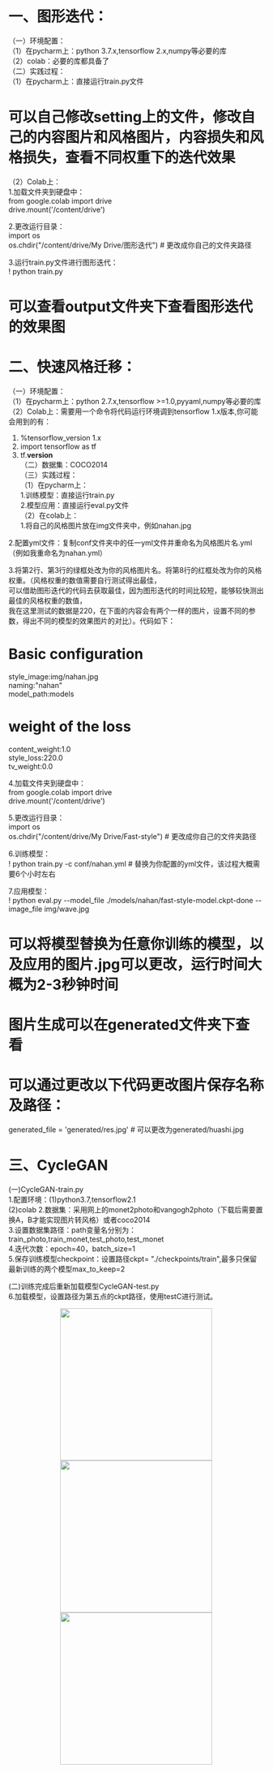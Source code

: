# 一、图形迭代：
（一）环境配置：  
（1）在pycharm上：python 3.7.x,tensorflow 2.x,numpy等必要的库  
（2）colab：必要的库都具备了  
（二）实践过程：  
（1）在pycharm上：直接运行train.py文件  
# 可以自己修改setting上的文件，修改自己的内容图片和风格图片，内容损失和风格损失，查看不同权重下的迭代效果
（2）Colab上：  
1.加载文件夹到硬盘中：  
from google.colab import drive  
drive.mount('/content/drive')  

2.更改运行目录：  
import os  
os.chdir("/content/drive/My Drive/图形迭代") # 更改成你自己的文件夹路径  

3.运行train.py文件进行图形迭代：  
! python train.py  
# 可以查看output文件夹下查看图形迭代的效果图

# 二、快速风格迁移：
（一）环境配置：  
（1）在pycharm上：python 2.7.x,tensorflow >=1.0,pyyaml,numpy等必要的库  
（2）Colab上：需要用一个命令将代码运行环境调到tensorflow 1.x版本,你可能会用到的有：  
1. %tensorflow_version 1.x  
2. import tensorflow as tf  
3. tf.__version__  
（二）数据集：COCO2014  
（三）实践过程：  
（1）在pycharm上：  
1.训练模型：直接运行train.py  
2.模型应用：直接运行eval.py文件  
（2）在colab上：  
1.将自己的风格图片放在img文件夹中，例如nahan.jpg  

2.配置yml文件：复制conf文件夹中的任一yml文件并重命名为风格图片名.yml（例如我重命名为nahan.yml）  

3.将第2行、第3行的绿框处改为你的风格图片名。将第8行的红框处改为你的风格权重。（风格权重的数值需要自行测试得出最佳，  
可以借助图形迭代的代码去获取最佳，因为图形迭代的时间比较短，能够较快测出最佳的风格权重的数值，  
我在这里测试的数据是220，在下面的内容会有两个一样的图片，设置不同的参数，得出不同的模型的效果图片的对比）。代码如下：  

# Basic configuration  
style_image:img/nahan.jpg  
naming:"nahan"  
model_path:models  

# weight of the loss  
content_weight:1.0  
style_loss:220.0  
tv_weight:0.0  

4.加载文件夹到硬盘中：  
from google.colab import drive  
drive.mount('/content/drive')  

5.更改运行目录：  
import os  
os.chdir("/content/drive/My Drive/Fast-style") # 更改成你自己的文件夹路径  

6.训练模型：  
! python train.py -c conf/nahan.yml # 替换为你配置的yml文件，该过程大概需要6个小时左右  

7.应用模型：  
! python eval.py --model_file ./models/nahan/fast-style-model.ckpt-done --image_file img/wave.jpg   
# 可以将模型替换为任意你训练的模型，以及应用的图片.jpg可以更改，运行时间大概为2-3秒钟时间  
# 图片生成可以在generated文件夹下查看  

# 可以通过更改以下代码更改图片保存名称及路径：  
generated_file = 'generated/res.jpg'  # 可以更改为generated/huashi.jpg  

# 三、CycleGAN  
(一)CycleGAN-train.py  
1.配置环境：(1)python3.7,tensorflow2.1  
           (2)colab
2.数据集：采用网上的monet2photo和vangogh2photo（下载后需要置换A，B才能实现图片转风格）或者coco2014  
3.设置数据集路径：path变量名分别为：train_photo,train_monet,test_photo,test_monet  
4.迭代次数：epoch=40，batch_size=1  
5.保存训练模型checkpoint：设置路径ckpt= "./checkpoints/train",最多只保留最新训练的两个模型max_to_keep=2  

(二)训练完成后重新加载模型CycleGAN-test.py  
6.加载模型，设置路径为第五点的ckpt路径，使用testC进行测试。  



<div align=center>
           <img width="300" height="300" src="https://github.com/hezhangsen/FGQY/blob/master/show/kk.jpg"/>
           <img width="300" height="300" src="https://github.com/hezhangsen/FGQY/blob/master/kxfgqy/preprocessing/img/scream.jpg"/>
           <img width="300" height="300" src="https://github.com/hezhangsen/FGQY/blob/master/show/pp.png"/>
</div>
